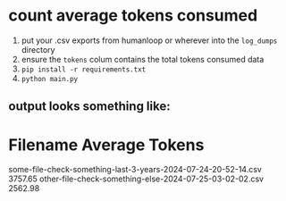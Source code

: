 # count average tokens consumed

1. put your .csv exports from humanloop or wherever into the `log_dumps` directory
2. ensure the `tokens` colum contains the total tokens consumed data
3. `pip install -r requirements.txt`
4. `python main.py`

## output looks something like:

Filename                                                                                            Average Tokens
========================================================================================================================
some-file-check-something-last-3-years-2024-07-24-20-52-14.csv                                          3757.65
other-file-check-something-else-2024-07-25-03-02-02.csv                                                 2562.98
